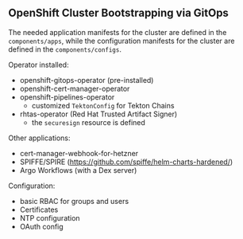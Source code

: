 ## OpenShift Cluster Bootstrapping via GitOps

The needed application manifests for the cluster are defined in the `components/apps`, while the configuration manifests for the cluster are defined in the `components/configs`.

Operator installed:
- openshift-gitops-operator (pre-installed)
- openshift-cert-manager-operator
- openshift-pipelines-operator
  - customized `TektonConfig` for Tekton Chains
- rhtas-operator (Red Hat Trusted Artifact Signer)
  - the `securesign` resource is defined

Other applications:
- cert-manager-webhook-for-hetzner
- SPIFFE/SPIRE (https://github.com/spiffe/helm-charts-hardened/)
- Argo Workflows (with a Dex server)

Configuration:
- basic RBAC for groups and users
- Certificates
- NTP configuration
- OAuth config
